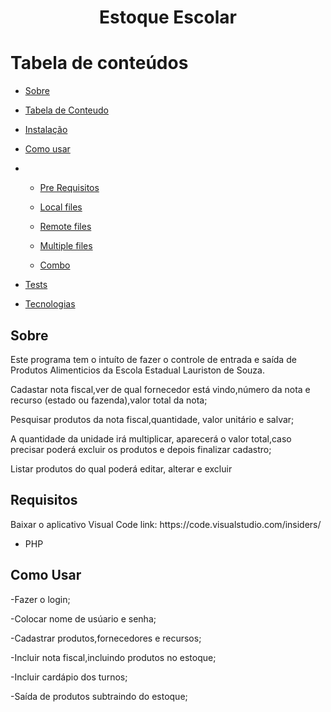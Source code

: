 <h1 align="center">Estoque Escolar</h1>

Tabela de conteúdos
=================
<!--ts-->
   * [Sobre](#Sobre)
  
   * [Tabela de Conteudo](#tabela-de-conteudo)
   * [Instalação](#instalacao)
   * [Como usar](#como-usar)
   * 
      * [Pre Requisitos](#pre-requisitos)
      
      * [Local files](#local-files)
      * [Remote files](#remote-files)
      * [Multiple files](#multiple-files)
      * [Combo](#combo)
   * [Tests](#testes)
   * [Tecnologias](#tecnologias)
<!--te-->
<h2>Sobre</h2>         
<p> Este programa tem o intuíto de  fazer o controle de entrada e saída de Produtos Alimenticios da  Escola Estadual Lauriston de Souza.
<p> Cadastar nota fiscal,ver de qual fornecedor está vindo,número da nota e recurso (estado ou fazenda),valor total da nota;<p/>
<p> Pesquisar produtos da nota fiscal,quantidade, valor unitário e salvar;<p>
<p> A quantidade da unidade irá multiplicar, aparecerá o valor total,caso precisar poderá excluir os produtos e depois finalizar cadastro;</p>
<p> Listar produtos do qual poderá editar, alterar e excluir</p>
<h2>Requisitos</h2>
<p>Baixar o aplicativo Visual Code link: https://code.visualstudio.com/insiders/ </p>
<ul><li>PHP</li></ul>

<h2>Como Usar</h2>
<p>-Fazer o login;</p>
<p>-Colocar nome de usúario e senha;</p>
<p>-Cadastrar produtos,fornecedores e recursos;</p>
<p>-Incluir nota fiscal,incluindo produtos no estoque;</p>
<p>-Incluir cardápio dos turnos;</p>
<p>-Saída de produtos subtraindo do estoque;</p>


   
